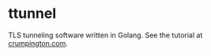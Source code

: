 ttunnel
=======

TLS tunneling software written in Golang. See the tutorial at
[crumpington.com](https://www.crumpington.com/blog/2014/12-03-ttunnel.html).



